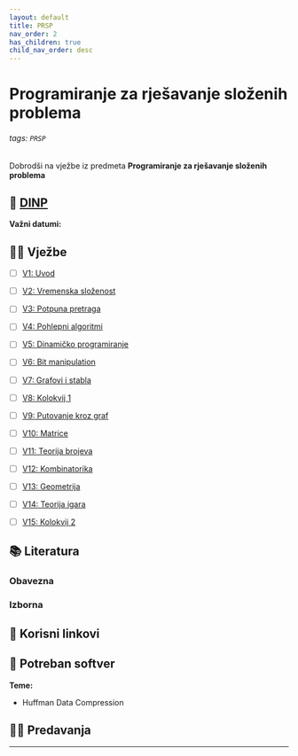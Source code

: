 ```yaml
---
layout: default
title: PRSP
nav_order: 2
has_children: true
child_nav_order: desc
---
```



# Programiranje za rješavanje složenih problema

###### tags: `PRSP`

Dobrodši na vježbe iz predmeta **Programiranje za rješavanje složenih problema**

## 📅 [DINP](https://www.inf.uniri.hr/images/nastava/izvedbeni/2022_2023/PDS/3_godina/DINP_PRSP_2022_2023.pdf)

**Važni datumi:**

## 👨‍💻 Vježbe

- [ ] [V1: Uvod](./prsp-uvod)
- [ ] [V2: Vremenska složenost](./vremenska-slozenost)
- [ ] [V3: Potpuna pretraga](./potpuna-pretraga)
- [ ] [V4: Pohlepni algoritmi](./pohlepni-algoritmi)
- [ ] [V5: Dinamičko programiranje](./dinamicko-programiranje) 
- [ ] [V6: Bit manipulation](./bit-manipulation)
- [ ] [V7: Grafovi i stabla](./grafovi-i-stabla)
- [ ] [V8: Kolokvij 1](./priprema-kolokvij-1)
- [ ] [V9: Putovanje kroz graf](./putovanje-kroz-graf)
- [ ] [V10: Matrice](./matrice)
- [ ] [V11: Teorija brojeva](./teorija-brojeva)
- [ ] [V12: Kombinatorika](./kombinatorika)
- [ ] [V13: Geometrija](./geometrija)
- [ ] [V14: Teorija igara](./teorija-igara)
- [ ] [V15: Kolokvij 2](./priprema-kolokvij-2)


## 📚 Literatura

### Obavezna

### Izborna

## 🔗 Korisni linkovi

## 🧰 Potreban softver


**Teme:**
- Huffman Data Compression


## 👨‍🏫 Predavanja

---